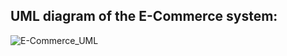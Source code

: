 ## UML diagram of the E-Commerce system:
![E-Commerce_UML](https://github.com/NoshinNirvana916Prachi/E-Commerece-6312-/assets/58959257/ec4f9b49-96fc-45df-8882-a71268ce3fd6)
